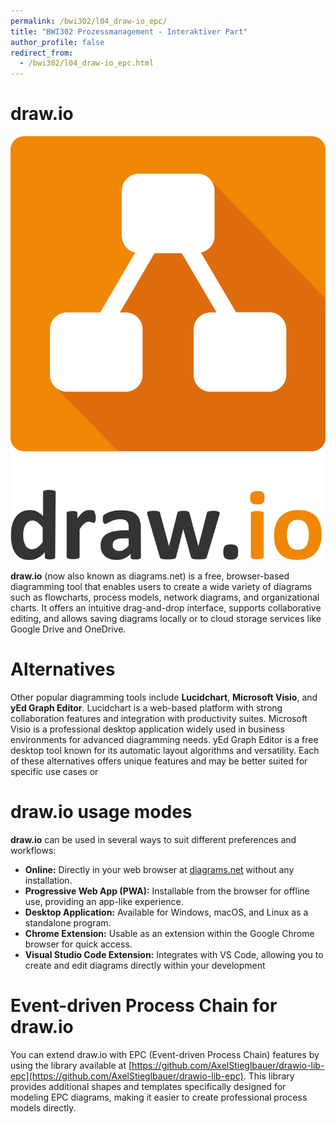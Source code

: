 ```yaml
---
permalink: /bwi302/l04_draw-io_epc/
title: "BWI302 Prozessmanagement - Interaktiver Part"
author_profile: false
redirect_from: 
  - /bwi302/l04_draw-io_epc.html
---
```


draw.io
======

![draw.io Logo](draw-io.svg)

**draw.io** (now also known as diagrams.net) is a free, browser-based diagramming tool that enables users to create a wide variety of diagrams such as flowcharts, process models, network diagrams, and organizational charts. It offers an intuitive drag-and-drop interface, supports collaborative editing, and allows saving diagrams locally or to cloud storage services like Google Drive and OneDrive.

Alternatives
======

Other popular diagramming tools include **Lucidchart**, **Microsoft Visio**, and **yEd Graph Editor**. Lucidchart is a web-based platform with strong collaboration features and integration with productivity suites. Microsoft Visio is a professional desktop application widely used in business environments for advanced diagramming needs. yEd Graph Editor is a free desktop tool known for its automatic layout algorithms and versatility. Each of these alternatives offers unique features and may be better suited for specific use cases or

draw.io usage modes
======

**draw.io** can be used in several ways to suit different preferences and workflows:
- **Online:** Directly in your web browser at [diagrams.net](https://app.diagrams.net/) without any installation.
- **Progressive Web App (PWA):** Installable from the browser for offline use, providing an app-like experience.
- **Desktop Application:** Available for Windows, macOS, and Linux as a standalone program.
- **Chrome Extension:** Usable as an extension within the Google Chrome browser for quick access.
- **Visual Studio Code Extension:** Integrates with VS Code, allowing you to create and edit diagrams directly within your development


Event-driven Process Chain for draw.io
======

You can extend draw.io with EPC (Event-driven Process Chain) features by using the library available at [https://github.com/AxelStieglbauer/drawio-lib-epc](https://github.com/AxelStieglbauer/drawio-lib-epc). This library provides additional shapes and templates specifically designed for modeling EPC diagrams, making it easier to create professional process models directly.